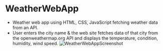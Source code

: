 # WeatherWebApp
- Weather web app using HTML, CSS, JavaScript fetching weather data from an API.
- User enters the city name & the web site fetches data of that city from the openweathermap.org API 
and displays the temperature, condition, humidity, wind speed.
![WeatherWebAppScreenshot](https://user-images.githubusercontent.com/61562544/200812797-95fc929d-a488-4537-ae3f-74df1032f247.png)
